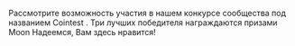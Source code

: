 Рассмотрите возможность участия в нашем конкурсе сообщества под названием Cointest . Три лучших победителя награждаются призами Moon
Надеемся, Вам здесь нравится!
